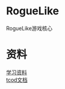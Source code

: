 # RogueLike

RogueLike游戏核心

# 资料

[学习资料](https://rogueliketutorials.com/tutorials/tcod/v2/part-0/)  
[tcod文档](https://python-tcod.readthedocs.io/en/11.19.3/)


